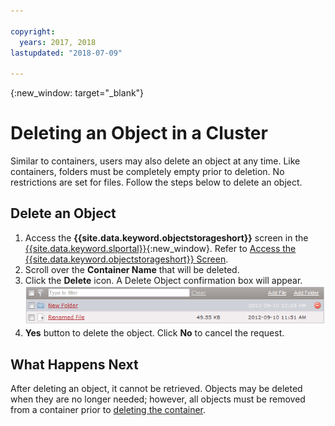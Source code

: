 ```yaml
---

copyright:
  years: 2017, 2018
lastupdated: "2018-07-09"

---
```

{:new_window: target="_blank"}

# Deleting an Object in a Cluster

Similar to containers, users may also delete an object at any time. Like containers, folders must be completely empty prior to deletion. No restrictions are set for files. Follow the steps below to delete an object.

## Delete an Object

1. Access the **{{site.data.keyword.objectstorageshort}}** screen in the [{{site.data.keyword.slportal}}](https://control.softlayer.com/){:new_window}. Refer to [Access the {{site.data.keyword.objectstorageshort}} Screen](access-object-storage-screen.html).
2. Scroll over the **Container Name** that will be deleted.
3. Click the **Delete** icon. A Delete Object confirmation box will appear.<br/>
![Delete Object](/images/Delete_Object.png)
4. **Yes** button to delete the object. Click **No** to cancel the request.

## What Happens Next

After deleting an object, it cannot be retrieved. Objects may be deleted when they are no longer needed; however, all objects must be removed from a container prior to [deleting the container](delete-container.html).
